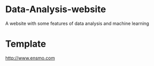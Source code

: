 # Data-Analysis-website
A website with some features of data analysis and machine learning

# Template
http://www.ensmo.com
